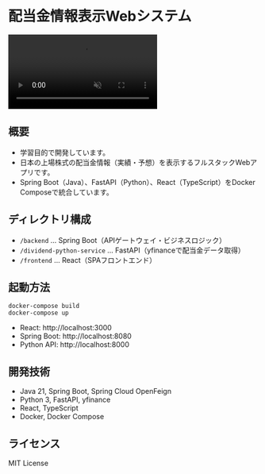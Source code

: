 # 配当金情報表示Webシステム

<div>
  <video controls src="https://github.com/user-attachments/assets/5bc25adf-d963-488e-bbb2-b62cced32d33" muted="false" style="max-width: 100%;"></video>
</div>

## 概要
- 学習目的で開発しています。
- 日本の上場株式の配当金情報（実績・予想）を表示するフルスタックWebアプリです。
- Spring Boot（Java）、FastAPI（Python）、React（TypeScript）をDocker Composeで統合しています。

## ディレクトリ構成
- `/backend` ... Spring Boot（APIゲートウェイ・ビジネスロジック）
- `/dividend-python-service` ... FastAPI（yfinanceで配当金データ取得）
- `/frontend` ... React（SPAフロントエンド）

## 起動方法

```
docker-compose build
docker-compose up
```

- React: http://localhost:3000
- Spring Boot: http://localhost:8080
- Python API: http://localhost:8000

## 開発技術
- Java 21, Spring Boot, Spring Cloud OpenFeign
- Python 3, FastAPI, yfinance
- React, TypeScript
- Docker, Docker Compose

## ライセンス
MIT License
